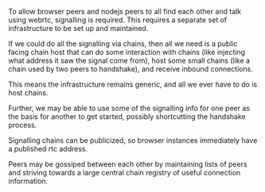 To allow browser peers and nodejs peers to all find each other and talk using webrtc, signalling is required.  This requires a separate set of infrastructure to be set up and maintained.

If we could do all the signalling via chains, then all we need is a public facing chain host that can do some interaction with chains (like injecting what address it saw the signal come from), host some small chains (like a chain used by two peers to handshake), and receive inbound connections.

This means the infrastructure remains generic, and all we ever have to do is host chains.

Further, we may be able to use some of the signalling info for one peer as the basis for another to get started, possibly shortcutting the handshake process.

Signalling chains can be publicized, so browser instances immediately have a published rtc address.

Peers may be gossiped between each other by maintaining lists of peers and striving towards a large central chain registry of useful connection information.